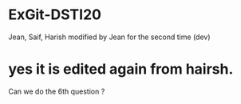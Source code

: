 # ExGit-DSTI20
Jean, Saif, Harish
modified by Jean for the second time (dev)
# yes it is edited again from hairsh.

Can we do the 6th question ?

